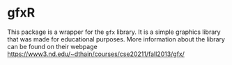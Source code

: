 # gfxR

This package is a wrapper for the `gfx` library. It is a simple graphics library that was
made for educational purposes. More information about the library can be found
on their webpage <https://www3.nd.edu/~dthain/courses/cse20211/fall2013/gfx/>
